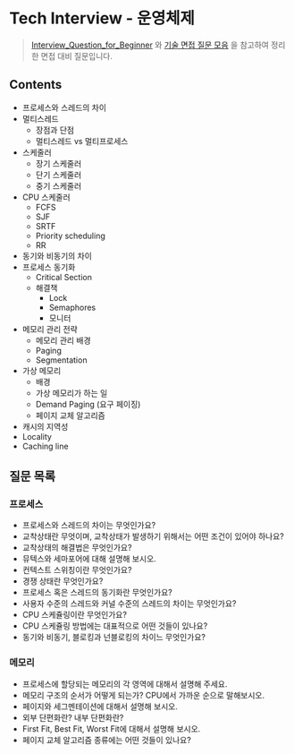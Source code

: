 # Tech Interview - 운영체제  
> [Interview_Question_for_Beginner](https://github.com/JaeYeopHan/Interview_Question_for_Beginner/tree/master/OS#프로세스와-스레드의-차이) 와 [기술 면접 질문 모음](https://velog.io/@hygoogi/기술-면접-질문-모음) 을 참고하여 정리한 면접 대비 질문입니다.  

## Contents  
* 프로세스와 스레드의 차이  
* 멀티스레드  
  * 장점과 단점  
  * 멀티스레드 vs 멀티프로세스  
* 스케줄러  
  * 장기 스케줄러  
  * 단기 스케줄러  
  * 중기 스케줄러  
* CPU 스케줄러  
  * FCFS  
  * SJF  
  * SRTF  
  * Priority scheduling  
  * RR
* 동기와 비동기의 차이  
* 프로세스 동기화  
  * Critical Section  
  * 해결책  
    * Lock  
    * Semaphores  
    * 모니터  
* 메모리 관리 전략  
  * 메모리 관리 배경  
  * Paging  
  * Segmentation  
* 가상 메모리  
  * 배경  
  * 가상 메모리가 하는 일  
  * Demand Paging (요구 페이징)  
  * 페이지 교체 알고리즘  
* 캐시의 지역성  
* Locality  
* Caching line  

## 질문 목록  
### 프로세스  
* 프로세스와 스레드의 차이는 무엇인가요?  
* 교착상태란 무엇이며, 교착상태가 발생하기 위해서는 어떤 조건이 있어야 하나요?  
* 교착상태의 해결법은 무엇인가요?  
* 뮤텍스와 세마포어에 대해 설명해 보시오.  
* 컨텍스트 스위칭이란 무엇인가요?  
* 경쟁 상태란 무엇인가요?  
* 프로세스 혹은 스레드의 동기화란 무엇인가요?  
* 사용자 수준의 스레드와 커널 수준의 스레드의 차이는 무엇인가요?  
* CPU 스케쥴링이란 무엇인가요?  
* CPU 스케쥴링 방법에는 대표적으로 어떤 것들이 있나요?  
* 동기와 비동기, 블로킹과 넌블로킹의 차이느 무엇인가요?  

### 메모리  
* 프로세스에 할당되는 메모리의 각 영역에 대해서 설명해 주세요.  
* 메모리 구조의 순서가 어떻게 되는가? CPU에서 가까운 순으로 말해보시오.  
* 페이지와 세그멘테이션에 대해서 설명해 보시오.  
* 외부 단편화란? 내부 단편화란?  
* First Fit, Best Fit, Worst Fit에 대해서 설명해 보시오.  
* 페이지 교체 알고리즘 종류에는 어떤 것들이 있나요?  
